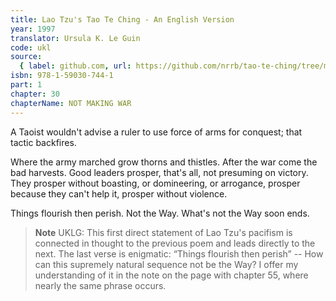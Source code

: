 ```yaml
---
title: Lao Tzu's Tao Te Ching - An English Version
year: 1997
translator: Ursula K. Le Guin
code: ukl
source:
  { label: github.com, url: https://github.com/nrrb/tao-te-ching/tree/master }
isbn: 978-1-59030-744-1
part: 1
chapter: 30
chapterName: NOT MAKING WAR
---
```


A Taoist wouldn't advise a ruler
to use force of arms for conquest;
that tactic backfires.

Where the army marched
grow thorns and thistles.
After the war
come the bad harvests.
Good leaders prosper, that's all,
not presuming on victory.
They prosper without boasting,
or domineering, or arrogance,
prosper because they can't help it,
prosper without violence.

Things flourish then perish.
Not the Way.
What's not the Way
soon ends.

> **Note** UKLG: This first direct statement of Lao Tzu's pacifism is connected in thought to the previous poem and leads directly to the next.
> The last verse is enigmatic: “Things flourish then perish” -- How can this supremely natural sequence not be the Way? I offer my understanding of it in the note on the page with chapter 55, where nearly the same phrase occurs.
